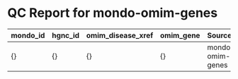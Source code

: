 
# QC Report for mondo-omim-genes

| mondo_id   | hgnc_id   | omim_disease_xref   | omim_gene   | Source           | Check                     |
|:-----------|:----------|:--------------------|:------------|:-----------------|:--------------------------|
| {}         | {}        | {}                  | {}          | mondo-omim-genes | MONDO:MONDO_pattern (IRI) |
